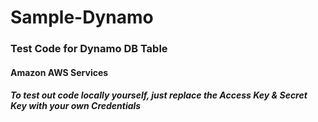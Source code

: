 # Sample-Dynamo

### Test Code for Dynamo DB Table
#### Amazon AWS Services

##### To test out code locally yourself, just replace the Access Key & Secret Key with your own Credentials
